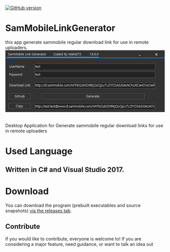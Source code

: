 [![GitHub version](https://badge.fury.io/gh/ghost1372%2FSamMobileLinkGenerator.svg)](https://badge.fury.io/gh/ghost1372%2FSamMobileLinkGenerator)

# SamMobileLinkGenerator
this app generate sammobile regular download link for use in remote uploaders.
![Optional Text](Screen.png)


<br>Desktop Application for Generate sammobile regular download links for use in remote uploaders
# Used Language
Written in C# and Visual Studio 2017.
-------------------
# Download
You can download the program (prebuilt executables and source snapshots) [via the releases tab](https://github.com/ghost1372/Easegram/releases).<br>

## Contribute

If you would like to contribute, everyone is welcome to! If you are considering a major feature, need guidance, 
or want to talk an idea out<br>
